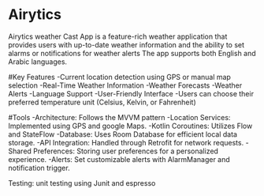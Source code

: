 # Airytics
Airytics weather Cast App is a feature-rich weather application that provides users with up-to-date weather information and the ability to set alarms or notifications for weather alerts The app supports both English and Arabic languages.

#Key Features
-Current location detection using GPS or manual map selection
-Real-Time Weather Information
-Weather Forecasts
-Weather Alerts
-Language Support
-User-Friendly Interface
-Users can choose their preferred temperature unit (Celsius, Kelvin, or Fahrenheit)

#Tools 
-Architecture: Follows the MVVM pattern 
-Location Services: Implemented using GPS and google Maps.
-Kotlin Coroutines: Utilizes Flow and StateFlow
-Database: Uses Room Database for efficient local data storage.
-API Integration: Handled through Retrofit for network requests.
-Shared Preferences: Storing user preferences for a personalized experience.
-Alerts: Set customizable alerts with AlarmManager and notification trigger.

Testing:
unit testing using Junit and espresso 

